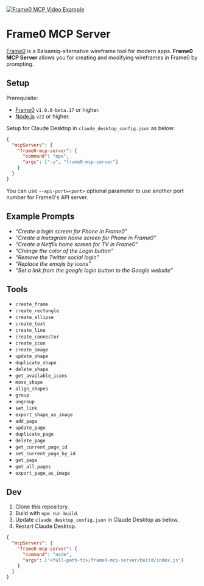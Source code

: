 [![Frame0 MCP Video Example](https://github.com/niklauslee/frame0-mcp-server/raw/main/thumbnail.png)](https://frame0.app/videos/frame0-mcp-example.mp4)

# Frame0 MCP Server

[Frame0](https://frame0.app/) is a Balsamiq-alternative wireframe tool for modern apps. **Frame0 MCP Server** allows you for creating and modifying wireframes in Frame0 by prompting.

## Setup

Prerequisite:
- [Frame0](https://frame0.app/) `v1.0.0-beta.17` or higher.
- [Node.js](https://nodejs.org/) `v22` or higher.

Setup for Claude Desktop in `claude_desktop_config.json` as below:

```json
{
  "mcpServers": {
    "frame0-mcp-server": {
      "command": "npx",
      "args": ["-y", "frame0-mcp-server"]
    }
  }
}
```

You can use `--api-port=<port>` optional parameter to use another port number for Frame0's API server.

## Example Prompts

- _“Create a login screen for Phone in Frame0”_
- _“Create a Instagram home screen for Phone in Frame0”_
- _“Create a Netflix home screen for TV in Frame0”_
- _“Change the color of the Login button”_
- _“Remove the Twitter social login”_
- _“Replace the emojis by icons”_
- _“Set a link from the google login button to the Google website”_

## Tools

- `create_frame`
- `create_rectangle`
- `create_ellipse`
- `create_text`
- `create_line`
- `create_connector`
- `create_icon`
- `create_image`
- `update_shape`
- `duplicate_shape`
- `delete_shape`
- `get_available_icons`
- `move_shape`
- `align_shapes`
- `group`
- `ungroup`
- `set_link`
- `export_shape_as_image`
- `add_page`
- `update_page`
- `duplicate_page`
- `delete_page`
- `get_current_page_id`
- `set_current_page_by_id`
- `get_page`
- `get_all_pages`
- `export_page_as_image`

## Dev

1. Clone this repository.
2. Build with `npm run build`.
3. Update `claude_desktop_config.json` in Claude Desktop as below.
4. Restart Claude Desktop.

```json
{
  "mcpServers": {
    "frame0-mcp-server": {
      "command": "node",
      "args": ["<full-path-to>/frame0-mcp-server/build/index.js"]
    }
  }
}
```
